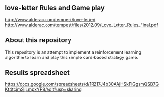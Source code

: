 ## love-letter Rules and Game play

http://www.alderac.com/tempest/love-letter/
http://www.alderac.com/tempest/files/2012/09/Love_Letter_Rules_Final.pdf

## About this repository

This repository is an attempt to implement a reinforcement learning algorithm to learn and play this simple card-based strategy game.

## Results spreadsheet

https://docs.google.com/spreadsheets/d/1R217J4b30AAjHSkFlGgsmQSB7GKt4tcjmSIjLmpxYP8/edit?usp=sharing
